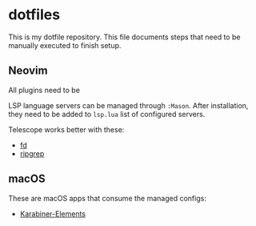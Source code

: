 # dotfiles

This is my dotfile repository. This file documents steps that need to be
manually executed to finish setup.

## Neovim

All plugins need to be

LSP language servers can be managed through `:Mason`. After installation, they
need to be added to `lsp.lua` list of configured servers.

Telescope works better with these:

* [fd](https://github.com/sharkdp/fd)
* [ripgrep](https://github.com/BurntSushi/ripgrep)

## macOS

These are macOS apps that consume the managed configs:

* [Karabiner-Elements](https://karabiner-elements.pqrs.org)
